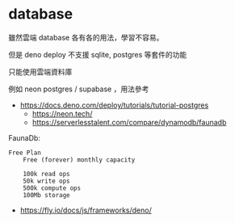# database

雖然雲端 database 各有各的用法，學習不容易。

但是 deno deploy 不支援 sqlite, postgres 等套件的功能

只能使用雲端資料庫

例如 neon postgres / supabase ，用法參考

* https://docs.deno.com/deploy/tutorials/tutorial-postgres
    * https://neon.tech/
    * https://serverlesstalent.com/compare/dynamodb/faunadb


FaunaDb:


    Free Plan
        Free (forever) monthly capacity

        100k read ops
        50k write ops
        500k compute ops
        100Mb storage

* https://fly.io/docs/js/frameworks/deno/

